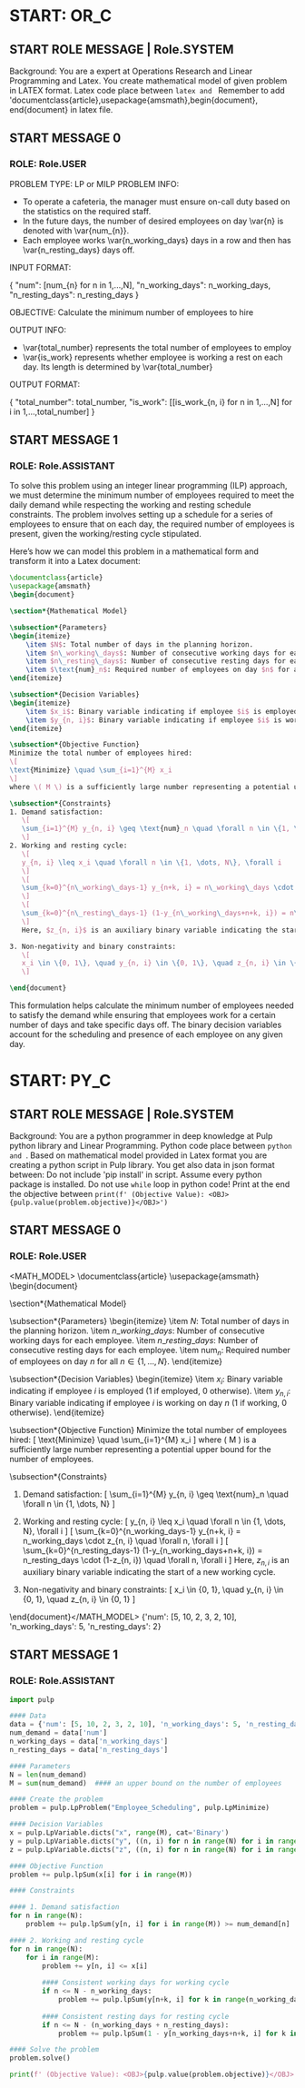 # START: OR_C 
## START ROLE MESSAGE | Role.SYSTEM 
Background: You are a expert at Operations Research and Linear Programming and Latex. You create mathematical model of given problem in LATEX format. Latex code place between ```latex and ``` Remember to add 'documentclass{article},usepackage{amsmath},begin{document}, end{document} in latex file. 
## START MESSAGE 0 
### ROLE: Role.USER
<DESCRIPTION>
PROBLEM TYPE: LP or MILP
PROBLEM INFO:

- To operate a cafeteria, the manager must ensure on-call duty based on the statistics on the required staff. 
- In the future days, the number of desired employees on day \var{n} is denoted with \var{num_{n}}.
- Each employee works \var{n_working_days} days in a row and then has \var{n_resting_days} days off.

INPUT FORMAT:

{
	"num": [num_{n} for n in 1,...,N],
	"n_working_days": n_working_days,
	"n_resting_days": n_resting_days
}


OBJECTIVE: Calculate the minimum number of employees to hire

OUTPUT INFO:

- \var{total_number} represents the total number of employees to employ
- \var{is_work} represents whether employee is working a rest on each day. Its length is determined by \var{total_number}

OUTPUT FORMAT:

{
	"total_number": total_number,
	"is_work": [[is_work_{n, i} for n in 1,...,N] for i in 1,...,total_number]
}
</DESCRIPTION>


## START MESSAGE 1 
### ROLE: Role.ASSISTANT
To solve this problem using an integer linear programming (ILP) approach, we must determine the minimum number of employees required to meet the daily demand while respecting the working and resting schedule constraints. The problem involves setting up a schedule for a series of employees to ensure that on each day, the required number of employees is present, given the working/resting cycle stipulated.

Here’s how we can model this problem in a mathematical form and transform it into a Latex document:

```latex
\documentclass{article}
\usepackage{amsmath}
\begin{document}

\section*{Mathematical Model}

\subsection*{Parameters}
\begin{itemize}
    \item $N$: Total number of days in the planning horizon.
    \item $n\_working\_days$: Number of consecutive working days for each employee.
    \item $n\_resting\_days$: Number of consecutive resting days for each employee.
    \item $\text{num}_n$: Required number of employees on day $n$ for all $n \in \{1, \dots, N\}$.
\end{itemize}

\subsection*{Decision Variables}
\begin{itemize}
    \item $x_i$: Binary variable indicating if employee $i$ is employed (1 if employed, 0 otherwise).
    \item $y_{n, i}$: Binary variable indicating if employee $i$ is working on day $n$ (1 if working, 0 otherwise).
\end{itemize}

\subsection*{Objective Function}
Minimize the total number of employees hired:
\[
\text{Minimize} \quad \sum_{i=1}^{M} x_i
\]
where \( M \) is a sufficiently large number representing a potential upper bound for the number of employees.

\subsection*{Constraints}
1. Demand satisfaction:
   \[
   \sum_{i=1}^{M} y_{n, i} \geq \text{num}_n \quad \forall n \in \{1, \dots, N\}
   \]
2. Working and resting cycle:
   \[
   y_{n, i} \leq x_i \quad \forall n \in \{1, \dots, N\}, \forall i
   \]
   \[
   \sum_{k=0}^{n\_working\_days-1} y_{n+k, i} = n\_working\_days \cdot z_{n, i} \quad \forall n, \forall i
   \]
   \[
   \sum_{k=0}^{n\_resting\_days-1} (1-y_{n\_working\_days+n+k, i}) = n\_resting\_days \cdot (1-z_{n, i}) \quad \forall n, \forall i
   \]
   Here, $z_{n, i}$ is an auxiliary binary variable indicating the start of a new working cycle.

3. Non-negativity and binary constraints:
   \[
   x_i \in \{0, 1\}, \quad y_{n, i} \in \{0, 1\}, \quad z_{n, i} \in \{0, 1\}
   \]

\end{document}
```

This formulation helps calculate the minimum number of employees needed to satisfy the demand while ensuring that employees work for a certain number of days and take specific days off. The binary decision variables account for the scheduling and presence of each employee on any given day.

# START: PY_C 
## START ROLE MESSAGE | Role.SYSTEM 
Background: You are a python programmer in deep knowledge at Pulp python library and Linear Programming. Python code place between ```python and ```. Based on mathematical model provided in Latex format you are creating a python script in Pulp library. You get also data in json format between: <DATA></DATA> Do not include 'pip install' in script. Assume every python package is installed. Do not use `while` loop in python code! Print at the end the objective between <OBJ></OBJ> `print(f' (Objective Value): <OBJ>{pulp.value(problem.objective)}</OBJ>')` 
## START MESSAGE 0 
### ROLE: Role.USER
<MATH_MODEL>
\documentclass{article}
\usepackage{amsmath}
\begin{document}

\section*{Mathematical Model}

\subsection*{Parameters}
\begin{itemize}
    \item $N$: Total number of days in the planning horizon.
    \item $n\_working\_days$: Number of consecutive working days for each employee.
    \item $n\_resting\_days$: Number of consecutive resting days for each employee.
    \item $\text{num}_n$: Required number of employees on day $n$ for all $n \in \{1, \dots, N\}$.
\end{itemize}

\subsection*{Decision Variables}
\begin{itemize}
    \item $x_i$: Binary variable indicating if employee $i$ is employed (1 if employed, 0 otherwise).
    \item $y_{n, i}$: Binary variable indicating if employee $i$ is working on day $n$ (1 if working, 0 otherwise).
\end{itemize}

\subsection*{Objective Function}
Minimize the total number of employees hired:
\[
\text{Minimize} \quad \sum_{i=1}^{M} x_i
\]
where \( M \) is a sufficiently large number representing a potential upper bound for the number of employees.

\subsection*{Constraints}
1. Demand satisfaction:
   \[
   \sum_{i=1}^{M} y_{n, i} \geq \text{num}_n \quad \forall n \in \{1, \dots, N\}
   \]
2. Working and resting cycle:
   \[
   y_{n, i} \leq x_i \quad \forall n \in \{1, \dots, N\}, \forall i
   \]
   \[
   \sum_{k=0}^{n\_working\_days-1} y_{n+k, i} = n\_working\_days \cdot z_{n, i} \quad \forall n, \forall i
   \]
   \[
   \sum_{k=0}^{n\_resting\_days-1} (1-y_{n\_working\_days+n+k, i}) = n\_resting\_days \cdot (1-z_{n, i}) \quad \forall n, \forall i
   \]
   Here, $z_{n, i}$ is an auxiliary binary variable indicating the start of a new working cycle.

3. Non-negativity and binary constraints:
   \[
   x_i \in \{0, 1\}, \quad y_{n, i} \in \{0, 1\}, \quad z_{n, i} \in \{0, 1\}
   \]

\end{document}</MATH_MODEL>
<DATA>
{'num': [5, 10, 2, 3, 2, 10], 'n_working_days': 5, 'n_resting_days': 2}</DATA>


## START MESSAGE 1 
### ROLE: Role.ASSISTANT
```python
import pulp

#### Data
data = {'num': [5, 10, 2, 3, 2, 10], 'n_working_days': 5, 'n_resting_days': 2}
num_demand = data['num']
n_working_days = data['n_working_days']
n_resting_days = data['n_resting_days']

#### Parameters
N = len(num_demand)
M = sum(num_demand)  #### an upper bound on the number of employees

#### Create the problem
problem = pulp.LpProblem("Employee_Scheduling", pulp.LpMinimize)

#### Decision Variables
x = pulp.LpVariable.dicts("x", range(M), cat='Binary')
y = pulp.LpVariable.dicts("y", ((n, i) for n in range(N) for i in range(M)), cat='Binary')
z = pulp.LpVariable.dicts("z", ((n, i) for n in range(N) for i in range(M)), cat='Binary')

#### Objective Function
problem += pulp.lpSum(x[i] for i in range(M))

#### Constraints

#### 1. Demand satisfaction
for n in range(N):
    problem += pulp.lpSum(y[n, i] for i in range(M)) >= num_demand[n]

#### 2. Working and resting cycle
for n in range(N):
    for i in range(M):
        problem += y[n, i] <= x[i]
        
        #### Consistent working days for working cycle
        if n <= N - n_working_days:
            problem += pulp.lpSum(y[n+k, i] for k in range(n_working_days)) == n_working_days * z[n, i]
        
        #### Consistent resting days for resting cycle
        if n <= N - (n_working_days + n_resting_days):
            problem += pulp.lpSum(1 - y[n_working_days+n+k, i] for k in range(n_resting_days)) == n_resting_days * (1 - z[n, i])

#### Solve the problem
problem.solve()

print(f' (Objective Value): <OBJ>{pulp.value(problem.objective)}</OBJ>')
```

